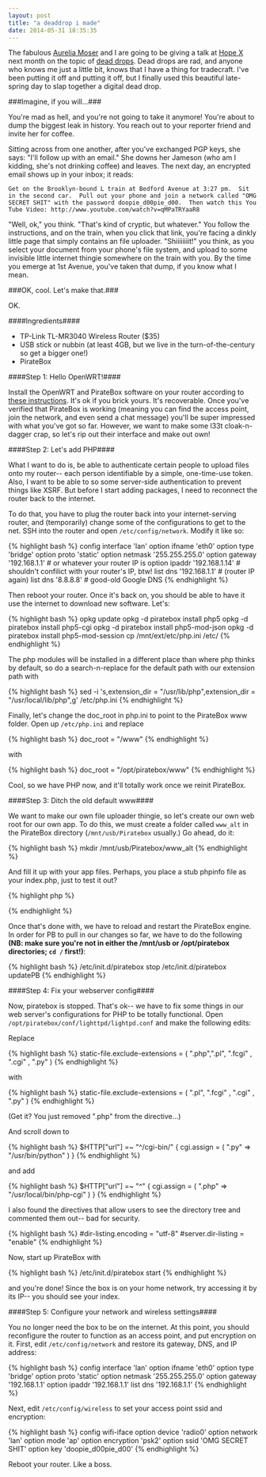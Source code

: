 ```yaml
---
layout: post
title: "a deaddrop i made"
date: 2014-05-31 18:35:35
---
```


The fabulous [Aurelia Moser][aure] and I are going to be giving a talk at [Hope X][hope_x] next month on the topic of [dead drops][dd_wiki].  Dead drops are rad, and anyone who knows me just a little bit, knows that I have a thing for tradecraft.  I've been putting it off and putting it off, but I finally used this beautiful late-spring day to slap together a digital dead drop.

###Imagine, if you will...###

You're mad as hell, and you're not going to take it anymore!  You're about to dump the biggest leak in history.  You reach out to your reporter friend and invite her for coffee.

Sitting across from one another, after you've exchanged PGP keys, she says: "I'll follow up with an email."  She downs her Jameson (who am I kidding, she's not drinking coffee) and leaves.  The next day, an encrypted email shows up in your inbox; it reads:

`Get on the Brooklyn-bound L train at Bedford Avenue at 3:27 pm.  Sit in the second car.  Pull out your phone and join a network called "OMG SECRET SHIT" with the password doopie_d00pie_d00.  Then watch this You Tube Video: http://www.youtube.com/watch?v=qMPaTRYaaR8`

"Well, ok," you think.  "That's kind of cryptic, but whatever."  You follow the instructions, and on the train, when you click that link, you're facing a dinkly little page that simply contains an file uploader.  "Shiiiiiiiit!" you think, as you select your document from your phone's file system, and upload to some invisible little internet thingie somewhere on the train with you.  By the time you emerge at 1st Avenue, you've taken that dump, if you know what I mean.

###OK, cool.  Let's make that.###

OK.

####Ingredients####

* TP-Link TL-MR3040 Wireless Router ($35)
* USB stick or nubbin (at least 4GB, but we live in the turn-of-the-century so get a bigger one!)
* PirateBox

####Step 1: Hello OpenWRT!####

Install the OpenWRT and PirateBox software on your router according to [these instructions][darts_ins].  It's ok if you brick yours.  It's recoverable.  Once you've verified that PirateBox is working (meaning you can find the access point, join the network, and even send a chat message) you'll be super impressed with what you've got so far.  However, we want to make some l33t cloak-n-dagger crap, so let's rip out their interface and make out own! 

####Step 2: Let's add PHP####

What I want to do is, be able to authenticate certain people to upload files onto my router-- each person identifiable by a simple, one-time-use token.  Also, I want to be able to so some server-side authentication to prevent things like XSRF.  But before I start adding packages, I need to reconnect the router back to the internet.

To do that, you have to plug the router back into your internet-serving router, and (temporarily) change some of the configurations to get to the net.  SSH into the router and open `/etc/config/network`.  Modify it like so:

{% highlight bash %}
config interface 'lan'
	option ifname 'eth0'
	option type 'bridge'
	option proto 'static'
	option netmask '255.255.255.0'
	option gateway '192.168.1.1'	# or whatever your router IP is
	option ipaddr '192.168.1.14'	# shouldn't confilict with your router's IP, btw!
	list dns '192.168.1.1'	# (router IP again)
	list dns '8.8.8.8'	# good-old Google DNS
{% endhighlight %}

Then reboot your router.  Once it's back on, you should be able to have it use the internet to download new software.  Let's:

{% highlight bash %}
opkg update
opkg -d piratebox install php5
opkg -d piratebox install php5-cgi
opkg -d piratebox install php5-mod-json
opkg -d piratebox install php5-mod-session
cp /mnt/ext/etc/php.ini /etc/
{% endhighlight %}

The php modules will be installed in a different place than where php thinks by default, so do a search-n-replace for the default path with our extension path with 

{% highlight bash %}
sed -i 's,extension_dir = \"/usr/lib/php\",extension_dir = \"/usr/local/lib/php\",g' /etc/php.ini
{% endhighlight %}

Finally, let's change the doc_root in php.ini to point to the PirateBox www folder.  Open up `/etc/php.ini` and replace

{% highlight bash %}
doc_root = "/www"
{% endhighlight %}

with

{% highlight bash %}
doc_root = "/opt/piratebox/www"
{% endhighlight %}

Cool, so we have PHP now, and it'll totally work once we reinit PirateBox.

####Step 3: Ditch the old default www####

We want to make our own file uploader thingie, so let's create our own web root for our own app.  To do this, we must create a folder called `www_alt` in the PirateBox directory (`/mnt/usb/Piratebox` usually.)  Go ahead, do it:

{% highlight bash %}
mkdir /mnt/usb/Piratebox/www_alt
{% endhighlight %}

And fill it up with your app files.  Perhaps, you place a stub phpinfo file as your index.php, just to test it out?

{% highlight php %}
<?php phpinfo(); ?>
{% endhighlight %}

Once that's done with, we have to reload and restart the PirateBox engine.  In order for PB to pull in our changes so far, we have to do the following __(NB: make sure you're not in either the /mnt/usb or /opt/piratebox directories; `cd /` first!)__:

{% highlight bash %}
/etc/init.d/piratebox stop
/etc/init.d/piratebox updatePB
{% endhighlight %}

####Step 4: Fix your webserver config####

Now, piratebox is stopped.  That's ok-- we have to fix some things in our web server's configurations for PHP to be totally functional.  Open `/opt/piratebox/conf/lighttpd/lightpd.conf` and make the following edits:

Replace

{% highlight bash %}
static-file.exclude-extensions = ( ".php",".pl", ".fcgi" , ".cgi" , ".py" )
{% endhighlight %}

with

{% highlight bash %}
static-file.exclude-extensions = ( ".pl", ".fcgi" , ".cgi" , ".py" )
{% endhighlight %}

(Get it?  You just removed ".php" from the directive...)

And scroll down to

{% highlight bash %}
$HTTP["url"] =~ "^/cgi-bin/" {
	cgi.assign = ( ".py" => "/usr/bin/python" )
}
{% endhighlight %} 

and add

{% highlight bash %}
$HTTP["url"] =~ "^" {
	cgi.assign = ( ".php" => "/usr/local/bin/php-cgi" )
}
{% endhighlight %}

I also found the directives that allow users to see the directory tree and commented them out-- bad for security.

{% highlight bash %}
#dir-listing.encoding        = "utf-8"
#server.dir-listing          = "enable"
{% endhighlight %}

Now, start up PirateBox with

{% highlight bash %}
/etc/init.d/piratebox start
{% endhighlight %}

and you're done!  Since the box is on your home network, try accessing it by its IP-- you should see your index.

####Step 5: Configure your network and wireless settings####

You no longer need the box to be on the internet.  At this point, you should reconfigure the router to function as an access point, and put encryption on it.  First, edit `/etc/config/network` and restore its gateway, DNS, and IP address:

{% highlight bash %}
config interface 'lan'
	option ifname 'eth0'
	option type 'bridge'
	option proto 'static'
	option netmask '255.255.255.0'
	option gateway '192.168.1.1'
	option ipaddr '192.168.1.1'
	list dns '192.168.1.1'
{% endhighlight %}

Next, edit `/etc/config/wireless` to set your access point ssid and encryption:

{% highlight bash %}
config wifi-iface
	option device 'radio0'
	option network 'lan'
	option mode 'ap'
	option encryption 'psk2'
	option ssid 'OMG SECRET SHIT'
	option key 'doopie_d00pie_d00'
{% endhighlight %}

Reboot your router.  Like a boss.

[aure]: https://twitter.com/auremoser
[hope_x]: http://www.hope.net/
[dd_wiki]: http://en.wikipedia.org/wiki/Dead_drop
[darts_ins]: http://daviddarts.com/piratebox-diy-openwrt/